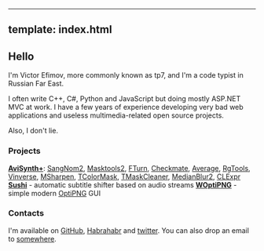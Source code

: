 ----
template: index.html
----
## Hello

I'm Victor Efimov, more commonly known as tp7, and I'm a code typist in Russian Far East.

I often write C++, C#, Python and JavaScript but doing mostly ASP.NET MVC at work. I have a few years of experience developing very bad web applications and useless multimedia-related open source projects.

Also, I don't lie.

### Projects

**[AviSynth+][1]**: [SangNom2][2], [Masktools2][3], [FTurn][4], [Checkmate][5], [Average][6], [RgTools][7], [Vinverse][8], [MSharpen][9], [TColorMask][10], [TMaskCleaner][11], [MedianBlur2][12], [CLExpr][13]
**[Sushi][14]** - automatic subtitle shifter based on audio streams
**[WOptiPNG][15]** - simple modern [OptiPNG][16] GUI
 
### Contacts
I'm available on [GitHub][17], [Habrahabr][18] and [twitter][19]. You can also drop an email to <a data-email="%6f%70%65%6e%40%74%70%37%2e%70%77" id="email-link" href="#">somewhere</a>. 


  [1]: https://github.com/AviSynth/AviSynthPlus
  [2]: https://github.com/tp7/SangNom2
  [3]: https://github.com/tp7/masktools
  [4]: https://github.com/tp7/fturn
  [5]: https://github.com/tp7/checkmate
  [6]: https://github.com/tp7/Average
  [7]: https://github.com/tp7/RgTools
  [8]: https://github.com/tp7/vinverse
  [9]: https://github.com/tp7/msharpen
  [10]: https://github.com/tp7/tcolormask
  [11]: https://github.com/tp7/tmaskcleaner
  [12]: https://github.com/tp7/MedianBlur2
  [13]: https://github.com/tp7/CLExpr
  [14]: https://github.com/tp7/Sushi
  [15]: https://github.com/tp7/WOptiPNG
  [16]: http://optipng.sourceforge.net/
  [17]: https://github.com/tp7
  [18]: http://habrahabr.ru/users/tp7/
  [19]: https://twitter.com/tp7ptr